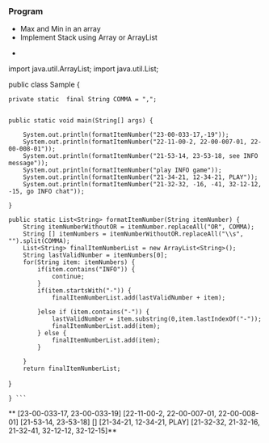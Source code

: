 ### Program
* Max and Min in an array
* Implement Stack using Array or ArrayList
* ``` package com.spa;

import java.util.ArrayList;
import java.util.List;

public class Sample {
	
	private static  final String COMMA = ",";


	public static void main(String[] args) {
		
		System.out.println(formatItemNumber("23-00-033-17,-19"));
		System.out.println(formatItemNumber("22-11-00-2, 22-00-007-01, 22-00-008-01"));
		System.out.println(formatItemNumber("21-53-14, 23-53-18, see INFO message"));
		System.out.println(formatItemNumber("play INFO game"));
		System.out.println(formatItemNumber("21-34-21, 12-34-21, PLAY"));
		System.out.println(formatItemNumber("21-32-32, -16, -41, 32-12-12, -15, go INFO chat"));		

	}
	
	public static List<String> formatItemNumber(String itemNumber) {
		String itemNumberWithoutOR = itemNumber.replaceAll("OR", COMMA);
	    String [] itemNumbers = itemNumberWithoutOR.replaceAll("\\s", "").split(COMMA);
	    List<String> finalItemNumberList = new ArrayList<String>();
	    String lastValidNumber = itemNumbers[0];
	    for(String item: itemNumbers) {
	    	if(item.contains("INFO")) {
	    		continue;
	    	}
	    	if(item.startsWith("-")) {
	    		finalItemNumberList.add(lastValidNumber + item);
	    		
	    	}else if (item.contains("-")) {
	    		lastValidNumber = item.substring(0,item.lastIndexOf("-"));
	    		finalItemNumberList.add(item);
	    	} else {
	    		finalItemNumberList.add(item);
	    	}
	    	
	    }
	    return finalItemNumberList;
}

	} ```
  
**  [23-00-033-17, 23-00-033-19]
[22-11-00-2, 22-00-007-01, 22-00-008-01]
[21-53-14, 23-53-18]
[]
[21-34-21, 12-34-21, PLAY]
[21-32-32, 21-32-16, 21-32-41, 32-12-12, 32-12-15]**
